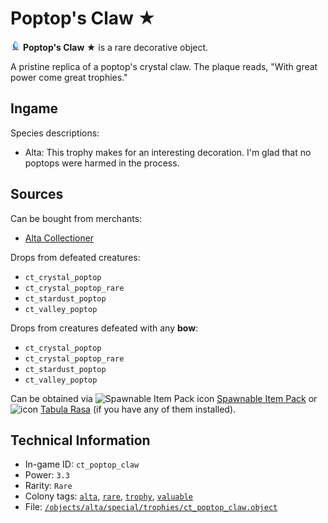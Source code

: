 # Poptop's Claw ★

<img src="https://raw.githubusercontent.com/Ceterai/Enternia/main/objects/alta/special/trophies/ct_poptop_claw.png" alt="Poptop's Claw ★ icon" loading="lazy" width="auto" height="16px"/> **Poptop's Claw ★** is a rare decorative object.

A pristine replica of a poptop's crystal claw. The plaque reads, "With great power come great trophies."

## Ingame

Species descriptions:

- Alta: This trophy makes for an interesting decoration. I'm glad that no poptops were harmed in the process.

## Sources

Can be bought from merchants:

- [Alta Collectioner](https://ceterai.github.io/MyEnternia/Wiki/AltaCollectioner)

Drops from defeated creatures:

- `ct_crystal_poptop`
- `ct_crystal_poptop_rare`
- `ct_stardust_poptop`
- `ct_valley_poptop`

Drops from creatures defeated with any **bow**:

- `ct_crystal_poptop`
- `ct_crystal_poptop_rare`
- `ct_stardust_poptop`
- `ct_valley_poptop`

Can be obtained via <img src="https://raw.githubusercontent.com/Silverfeelin/Starbound-SpawnableItemPack/master/interface/sip/iconSmall.png" alt="Spawnable Item Pack icon" width="18" height="14"/> [Spawnable Item Pack](https://steamcommunity.com/sharedfiles/filedetails/?id=733665104) or <img src="https://steamuserimages-a.akamaihd.net/ugc/263843960696222713/3EC9A7C005541F7D577EBCB8C5736B4EFC9973D6/" alt="icon" width="8" height="12"/> [Tabula Rasa](https://community.playstarbound.com/resources/the-tabula-rasa.3222/) (if you have any of them installed).

## Technical Information

- In-game ID: `ct_poptop_claw`
- Power: `3.3`
- Rarity: `Rare`
- Colony tags: [`alta`](https://ceterai.github.io/MyEnternia/Wiki/Tags/Alta), [`rare`](https://ceterai.github.io/MyEnternia/Wiki/Tags/Rare), [`trophy`](https://ceterai.github.io/MyEnternia/Wiki/Tags/Trophy), [`valuable`](https://ceterai.github.io/MyEnternia/Wiki/Tags/Valuable)
- File: [`/objects/alta/special/trophies/ct_poptop_claw.object`](https://github.com/Ceterai/Enternia/blob/main/objects/alta/special/trophies/ct_poptop_claw.object)
